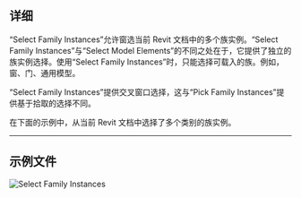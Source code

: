 ## 详细
“Select Family Instances”允许窗选当前 Revit 文档中的多个族实例。“Select Family Instances”与“Select Model Elements”的不同之处在于，它提供了独立的族实例选择。使用“Select Family Instances”时，只能选择可载入的族。例如，窗、门、通用模型。

“Select Family Instances”提供交叉窗口选择，这与“Pick Family Instances”提供基于拾取的选择不同。

在下面的示例中，从当前 Revit 文档中选择了多个类别的族实例。
___
## 示例文件

![Select Family Instances](./Dynamo.Nodes.DSModelDragFamilyInstanceSelection_img.jpg)
